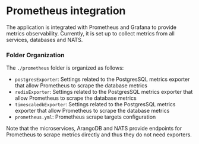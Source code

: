 # Prometheus integration


The application is integrated with Prometheus and Grafana to provide metrics observability.
Currently, it is set up to collect metrics from all services, databases and NATS.

### Folder Organization

The `./prometheus` folder is organized as follows:

- `postgresExporter`: Settings related to the PostgresSQL metrics exporter that allow Prometheus to scrape the database metrics
- `redisExporter`: Settings related to the PostgresSQL metrics exporter that allow Prometheus to scrape the database metrics
- `timescaledbExporter`: Settings related to the PostgresSQL metrics exporter that allow Prometheus to scrape the database metrics
- `prometheus.yml`: Prometheus scrape targets configuration

Note that the microservices, ArangoDB and NATS provide endpoints for Prometheus to scrape metrics directly and thus they do not need exporters. 